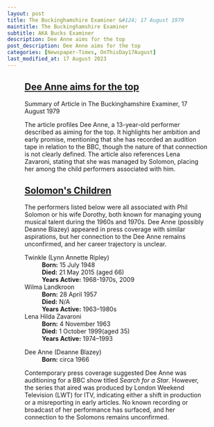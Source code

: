 ```yaml
---
layout: post
title: The Buckinghamshire Examiner &#124; 17 August 1979
maintitle: The Buckinghamshire Examiner
subtitle: AKA Bucks Examiner
description: Dee Anne aims for the top
post_description: Dee Anne aims for the top
categories: [Newspaper-Times, OnThisDay17August]
last_modified_at: 17 August 2023
---
```


<figure class="fig3">
<div class="CardLayout">
<div class="CardItem">
<h2 id="infobox1" class="infobox"><a href="#infobox1">Dee Anne aims for the top</a></h2>
<div class="CardItem split">
<p>Summary of Article in The Buckinghamshire Examiner, 17 August 1979</p>
<p>The article profiles Dee Anne, a 13-year-old performer described as aiming for the top. It highlights her ambition and early promise, mentioning that she has recorded an audition tape in relation to the BBC, though the nature of that connection is not clearly defined. The article also references Lena Zavaroni, stating that she was managed by Solomon, placing her among the child performers associated with him.</p>
</div></div></div>
</figure>

<figure class="fig3">
<div class="CardLayout">
<div class="CardItem">
<h2 id="infobox2" class="infobox"><a href="#infobox2">Solomon's Children</a></h2>
<div class="CardItem split">
<p>The performers listed below were all associated with Phil Solomon or his wife Dorothy, both known for managing young musical talent during the 1960s and 1970s. Dee Anne (possibly Deanne Blazey) appeared in press coverage with similar aspirations, but her connection to the Dee Anne remains unconfirmed, and her career trajectory is unclear.</p>
<dl>
<dt>Twinkle (Lynn Annette Ripley)</dt>
<dd><strong>Born:</strong> 15 July 1948</dd>
<dd><strong>Died:</strong> 21 May 2015 (aged 66)</dd>
<dd><strong>Years Active:</strong> 1968-1970s, 2009</dd>
<dt>Wilma Landkroon</dt>
<dd><strong>Born:</strong> 28 April 1957</dd>
<dd><strong>Died:</strong> N/A</dd>
<dd><strong>Years Active:</strong> 1963–1980s</dd>
<dt>Lena Hilda Zavaroni</dt>
<dd><strong>Born:</strong> 4 November 1963</dd>
<dd><strong>Died:</strong> 1 October 1999(aged 35)</dd>
<dd><strong>Years Active:</strong> 1974–1993</dd>
</dl>
<div class="CardItem red-split">
<dl>
<dt>Dee Anne (Deanne Blazey)</dt>
<dd><strong>Born:</strong> circa 1966</dd>
</dl>
<p>Contemporary press coverage suggested Dee Anne was auditioning for a BBC show titled <em>Search for a Star</em>. However, the series that aired was produced by London Weekend Television (LWT) for ITV, indicating either a shift in production or a misreporting in early articles. No known recording or broadcast of her performance has surfaced, and her connection to the Solomons remains unconfirmed.</p>
</div></div></div></div>
</figure>
